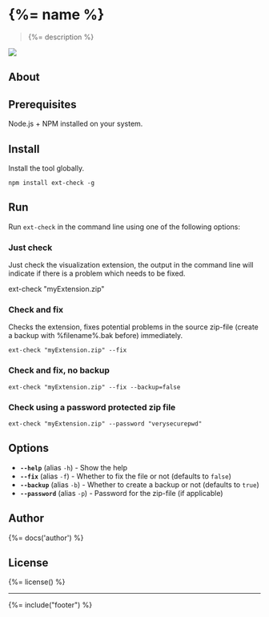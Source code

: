 # {%= name %}
> {%= description %}

![](http://serve.mod.bz/branch/)

## About  


## Prerequisites  
Node.js + NPM installed on your system.

## Install  
Install the tool globally.

    npm install ext-check -g


## Run  
Run `ext-check` in the command line using one of the following options:

### Just check  
Just check the visualization extension, the output in the command line will indicate if there is a problem which needs to be fixed.

ext-check "myExtension.zip"

### Check and fix  
Checks the extension, fixes potential problems in the source zip-file (create a backup with %filename%.bak before) immediately.

    ext-check "myExtension.zip" --fix

### Check and fix, no backup  

    ext-check "myExtension.zip" --fix --backup=false

### Check using a password protected zip file  

    ext-check "myExtension.zip" --password "verysecurepwd"

## Options

* **`--help`** (alias `-h`) - Show the help
* **`--fix`** (alias `-f`) - Whether to fix the file or not (defaults to `false`)
* **`--backup`** (alias `-b`) - Whether to create a backup or not (defaults to `true`)
* **`--password`** (alias `-p`) - Password for the zip-file (if applicable)

## Author
{%= docs('author') %}

## License
{%= license() %}

***

{%= include("footer") %}
